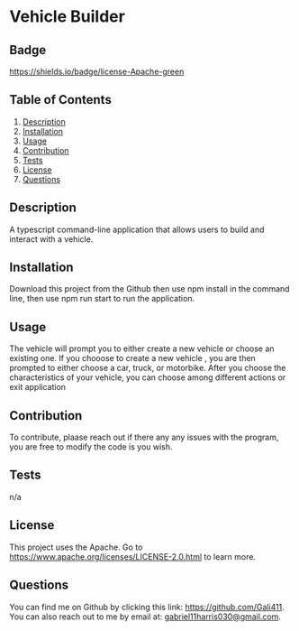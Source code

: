 # Vehicle Builder

  ## Badge

  https://shields.io/badge/license-Apache-green

  ## Table of Contents
  1. [Description](#Description)
  2. [Installation](#Installation)
  3. [Usage](#Usage) 
  4. [Contribution](#Contribution)
  5. [Tests](#Tests)
  6. [License](#License) 
  7. [Questions](#Questions)

  ## Description

  A typescript command-line application that allows users to build and interact with a vehicle.

  ## Installation

  Download this project from the Github then use npm install in the command line, then use npm run start to run the application.

  ## Usage

  The vehicle will prompt you to either create a new vehicle or choose an existing one. If you chooose to create a new vehicle , you are then prompted to either choose a car, truck, or motorbike. After you choose the  characteristics of your vehicle, you can choose among different  actions or exit application

  ## Contribution 

  To contribute, plaase reach out if there any any issues  with  the  program, you are free to modify the code is you wish.

  ## Tests

  n/a

  ## License
  This project uses the Apache.
  Go to https://www.apache.org/licenses/LICENSE-2.0.html to learn more.

  ## Questions 

  You can find me on Github by clicking this link: https://github.com/Gali411.
  You can also reach out to me by email at: gabriel11harris030@gmail.com.

  